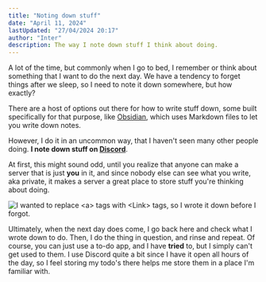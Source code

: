 ```yaml
---
title: "Noting down stuff"
date: "April 11, 2024"
lastUpdated: "27/04/2024 20:17"
author: "Inter"
description: The way I note down stuff I think about doing.
---
```


A lot of the time, but commonly when I go to bed, I remember or think about something that I want to do the next day. We have a tendency to forget things after we sleep, so I need to note it down somewhere, but how exactly?

There are a host of options out there for how to write stuff down, some built specifically for that purpose, like [Obsidian](https://obsidian.md/), which uses Markdown files to let you write down notes.

However, I do it in an uncommon way, that I haven't seen many other people doing. **I note down stuff on [Discord](https://discord.com)**. 

At first, this might sound odd, until you realize that anyone can make a server that is just **you** in it, and since nobody else can see what you write, aka private, it makes a server a great place to store stuff you're thinking about doing.

<img src="/blog/noting-down-stuff/note.png" alt="I wanted to replace <a> tags with <Link> tags, so I wrote it down before I forgot.">

Ultimately, when the next day does come, I go back here and check what I wrote down to do. Then, I do the thing in question, and rinse and repeat. Of course, you can just use a to-do app, and I have **tried** to, but I simply can't get used to them. I use Discord quite a bit since I have it open all hours of the day, so I feel storing my todo's there helps me store them in a place I'm familiar with.